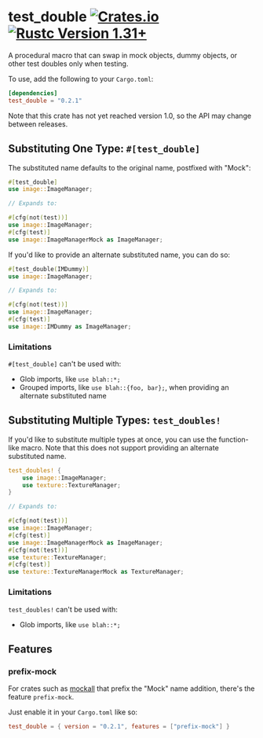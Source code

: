 test_double [![Crates.io](https://img.shields.io/crates/v/test_double.svg)](https://crates.io/crates/test_double) [![Rustc Version 1.31+](https://img.shields.io/badge/rustc-1.31+-blue.svg)](https://blog.rust-lang.org/2018/12/06/Rust-1.31-and-rust-2018.html)
==================================================================

A procedural macro that can swap in mock objects, dummy objects, or other test doubles only when testing.

To use, add the following to your `Cargo.toml`:

```toml
[dependencies]
test_double = "0.2.1"
```

Note that this crate has not yet reached version 1.0, so the API may change between releases.

## Substituting One Type: `#[test_double]`

The substituted name defaults to the original name, postfixed with "Mock":

```rust
#[test_double]
use image::ImageManager;

// Expands to:

#[cfg(not(test))]
use image::ImageManager;
#[cfg(test)]
use image::ImageManagerMock as ImageManager;
```

If you'd like to provide an alternate substituted name, you can do so:

```rust
#[test_double(IMDummy)]
use image::ImageManager;

// Expands to:

#[cfg(not(test))]
use image::ImageManager;
#[cfg(test)]
use image::IMDummy as ImageManager;
```

### Limitations

`#[test_double]` can't be used with:

- Glob imports, like `use blah::*;`
- Grouped imports, like `use blah::{foo, bar};`, when providing an alternate substituted name

## Substituting Multiple Types: `test_doubles!`

If you'd like to substitute multiple types at once, you can use the function-like macro. Note that this does not support providing an alternate substituted name.

```rust
test_doubles! {
    use image::ImageManager;
    use texture::TextureManager;
}

// Expands to:

#[cfg(not(test))]
use image::ImageManager;
#[cfg(test)]
use image::ImageManagerMock as ImageManager;
#[cfg(not(test))]
use texture::TextureManager;
#[cfg(test)]
use texture::TextureManagerMock as TextureManager;
```

### Limitations

`test_doubles!` can't be used with:

- Glob imports, like `use blah::*;`

## Features


### prefix-mock

For crates such as [mockall](https://github.com/asomers/mockall) that prefix the "Mock" name
addition, there's the feature `prefix-mock`.

Just enable it in your `Cargo.toml` like so:

```toml
test_double = { version = "0.2.1", features = ["prefix-mock"] }
```